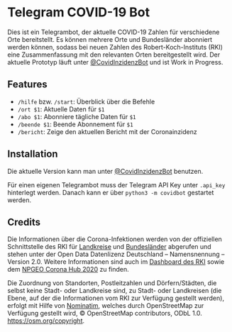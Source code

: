 # Telegram COVID-19 Bot
Dies ist ein Telegrambot, der aktuelle COVID-19 Zahlen für verschiedene Orte bereitstellt.
Es können mehrere Orte und Bundesländer abonniert werden können, sodass bei neuen Zahlen des Robert-Koch-Instituts (RKI) eine Zusammenfassung mit den relevanten Orten bereitgestellt wird.
Der aktuelle Prototyp läuft unter [@CovidInzidenzBot](https://t.me/CovidInzidenzBot) und ist Work in Progress.

## Features
* `/hilfe` bzw. `/start`: Überblick über die Befehle
* `/ort $1`: Aktuelle Daten für `$1`
* `/abo $1`: Abonniere tägliche Daten für `$1`
* `/beende $1`: Beende Abonnement für `$1`
* `/bericht`: Zeige den aktuellen Bericht mit der Coronainzidenz

## Installation
Die aktuelle Version kann man unter [@CovidInzidenzBot](https://t.me/CovidInzidenzBot) benutzen.

Für einen eigenen Telegrambot muss der Telegram API Key unter `.api_key` hinterlegt werden.
Danach kann er über `python3 -m covidbot` gestartet werden.

## Credits
Die Informationen über die Corona-Infektionen werden von der offiziellen Schnittstelle des RKI für [Landkreise](https://hub.arcgis.com/datasets/917fc37a709542548cc3be077a786c17_0) und [Bundesländer](https://npgeo-corona-npgeo-de.hub.arcgis.com/datasets/ef4b445a53c1406892257fe63129a8ea_0) abgerufen und stehen unter der Open Data Datenlizenz Deutschland – Namensnennung – Version 2.0.
Weitere Informationen sind auch im [Dashboard des RKI](https://corona.rki.de/) sowie dem [NPGEO Corona Hub 2020](https://npgeo-corona-npgeo-de.hub.arcgis.com/) zu finden.

Die Zuordnung von Standorten, Postleitzahlen und Dörfern/Städten, die selbst keine Stadt- oder Landkreise sind, zu Stadt- oder Landkreisen (die Ebene, auf der die Informationen vom RKI zur Verfügung gestellt werden), erfolgt mit Hilfe von [Nominatim](https://nominatim.openstreetmap.org/), welches durch OpenStreetMap zur Verfügung gestellt wird, © OpenStreetMap contributors, ODbL 1.0. https://osm.org/copyright.

